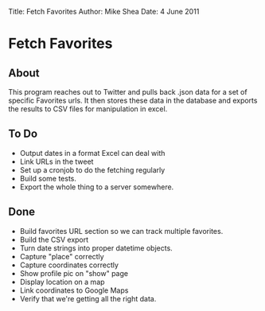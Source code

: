 Title: Fetch Favorites 
Author: Mike Shea
Date: 4 June 2011

# Fetch Favorites #

## About ##

This program reaches out to Twitter and pulls back .json data for a set of specific Favorites urls. It then stores these data in the database and exports the results to CSV files for manipulation in excel.

## To Do ##

* Output dates in a format Excel can deal with
* Link URLs in the tweet
* Set up a cronjob to do the fetching regularly
* Build some tests.
* Export the whole thing to a server somewhere.

## Done ##

* Build favorites URL section so we can track multiple favorites.
* Build the CSV export
* Turn date strings into proper datetime objects.
* Capture "place" correctly
* Capture coordinates correctly
* Show profile pic on "show" page
* Display location on a map
* Link coordinates to Google Maps
* Verify that we're getting all the right data.
